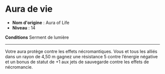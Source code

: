 # Aura de vie

 * **Nom d'origine** : Aura of Life
 * **Niveau** : 14


<p><strong>Conditions</strong> Serment de lumière</p>
<hr>
<p>Votre aura protège contre les effets nécromantiques. Vous et tous les alliés dans un rayon de 4,50 m gagnez une résistance 5 contre l’énergie négative et un bonus de statut de +1 aux jets de sauvegarde contre les effets de nécromancie.</p>
